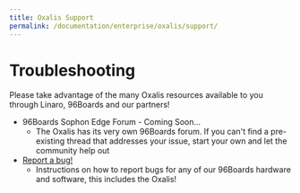 ```yaml
---
title: Oxalis Support
permalink: /documentation/enterprise/oxalis/support/
---
```

# Troubleshooting
Please take advantage of the many Oxalis resources available to you through Linaro, 96Boards and our partners!

- 96Boards Sophon Edge Forum - Coming Soon...
   - The Oxalis has its very own 96Boards forum. If you can't find a pre-existing thread that addresses your issue, start your own and let the community help out
- [Report a bug!](/documentation/Extras/Report_a_bug.md.html)
   - Instructions on how to report bugs for any of our 96Boards hardware and software, this includes the Oxalis!